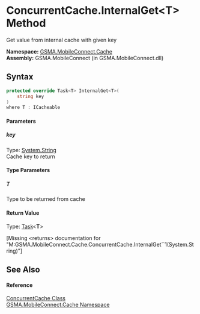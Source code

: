ConcurrentCache.InternalGet&lt;T> Method
========================================
Get value from internal cache with given key

**Namespace:** [GSMA.MobileConnect.Cache][1]  
**Assembly:** GSMA.MobileConnect (in GSMA.MobileConnect.dll)

Syntax
------

```csharp
protected override Task<T> InternalGet<T>(
	string key
)
where T : ICacheable

```

#### Parameters

##### *key*
Type: [System.String][2]  
Cache key to return

#### Type Parameters

##### *T*
Type to be returned from cache

#### Return Value
Type: [Task][3]&lt;**T**>  

[Missing &lt;returns> documentation for "M:GSMA.MobileConnect.Cache.ConcurrentCache.InternalGet``1(System.String)"]


See Also
--------

#### Reference
[ConcurrentCache Class][4]  
[GSMA.MobileConnect.Cache Namespace][1]  

[1]: ../README.md
[2]: http://msdn.microsoft.com/en-us/library/s1wwdcbf
[3]: http://msdn.microsoft.com/en-us/library/dd321424
[4]: README.md
[5]: ../../_icons/Help.png
